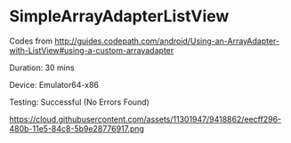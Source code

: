 # SimpleArrayAdapterListView

Codes from http://guides.codepath.com/android/Using-an-ArrayAdapter-with-ListView#using-a-custom-arrayadapter

Duration: 30 mins

Device: Emulator64-x86

Testing: Successful (No Errors Found)

https://cloud.githubusercontent.com/assets/11301947/9418862/eecff296-480b-11e5-84c8-5b9e28776917.png


